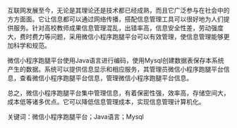 
互联网发展至今，无论是其理论还是技术都已经成熟，而且它广泛参与在社会中的方方面面。它让信息都可以通过网络传播，搭配信息管理工具可以很好地为人们提供服务。针对高校教师成果信息管理混乱，出错率高，信息安全性差，劳动强度大，费时费力等问题，采用微信小程序跑腿平台可以有效管理，使信息管理能够更加科学和规范。

微信小程序跑腿平台使用Java语言进行编码，使用Mysql创建数据表保存本系统产生的数据。系统可以提供信息显示和相应服务，其管理员微信小程序跑腿平台信息，查看微信小程序跑腿平台信息，管理微信小程序跑腿平台信息。

总之，微信小程序跑腿平台集中管理信息，有着保密性强，效率高，存储空间大，成本低等诸多优点。它可以降低信息管理成本，实现信息管理计算机化。

关键词：微信小程序跑腿平台；Java语言；Mysql
